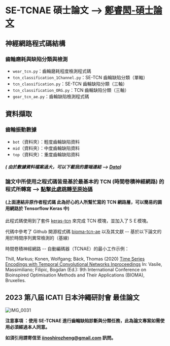 # SE-TCNAE 碩士論文 --> [鄭睿閎-碩士論文](https://github.com/iinoshirozheng/gear-tcn-ae/blob/main/%E9%84%AD%E7%9D%BF%E9%96%8E_%E7%A2%A9%E5%A3%AB%E8%AB%96%E6%96%87.pdf)

## 神經網路程式碼結構
### 齒輪磨耗與缺陷分類與檢測
- `wear_tcn.py`：齒輪磨耗程度檢測程式碼
- `tcn_classification_1Channel.py`：SE-TCN 齒輪缺陷分類（單軸）
- `tcn_classification.py`：SE-TCN 齒輪缺陷分類（三軸）
- `tcn_classification_ORG.py`：TCN 齒輪缺陷分類（三軸）
- `gear_tcn_ae.py`：齒輪缺陷檢測程式碼

## 資料擷取
### 齒輪振動數據
- `bot`（資料夾）：輕度齒輪缺陷資料
- `mid`（資料夾）：中度齒輪缺陷資料
- `top`（資料夾）：重度齒輪缺陷資料



##### ( 由於數據資料檔案過大，可以下載我的雲端連結 --> [Data](https://drive.google.com/drive/folders/1hqApdd6KRoPuIHYSnkE0VTesJOmIphD-?usp=sharing))

### 論文中所使用之程式碼皆是基於最基本的 TCN (時間卷積神經網路) 的程式所轉寫 --> [點擊此處跳轉至原始碼](https://github.com/philipperemy/keras-tcn)

#### (上面連結非原作者程式碼 此為好心的人所幫忙寫的 TCN 網路層，可以簡易的調用網路於 Tensorflow Keras 中)

此程式碼使用到了套件 [keras-tcn](https://github.com/philipperemy/keras-tcn) 來完成 TCN 模塊，並加入了ＳＥ模塊。 

代碼中參考了 Github 開源程式碼 [bioma-tcn-ae](https://github.com/MarkusThill/bioma-tcn-ae) 以及其文獻 -- 基於以下論文的用於時間序列異常檢測的（基線)  

時間卷積神經網路 -- 自動編碼器（TCNAE）的最小工作示例：

Thill, Markus; Konen, Wolfgang; Bäck, Thomas (2020)
[Time Series Encodings with Temporal Convolutional Networks Inproceedings](http://www.gm.fh-koeln.de/ciopwebpub/Thill20a.d/bioma2020-tcn.pdf)
In: Vasile, Massimiliano; Filipic, Bogdan (Ed.): 9th International Conference on Bioinspired Optimisation Methods and Their Applications (BIOMA), Bruxelles.

## 2023 第八屆 ICATI 日本沖繩研討會 最佳論文
![IMG_0031](https://github.com/user-attachments/assets/20fe9d1a-6c33-4207-af70-805622296f8c)


**注意事項 ：使用 SE-TCNAE 進行齒輪缺陷診斷與分類任務，此為論文專案如需使用必須經過本人同意。**

**如須引用請寄信至 iinoshirozheng@gmail.com 訊問。**
